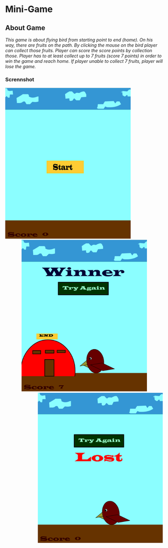 # Mini-Game

<h2>About Game</h2>

<p><i>This game is about flying bird from starting point to end (home). On his way, there are fruits on the path. By clicking the mouse on the bird player can collect those fruits. Player can score the score points by collection those. Player has to at least collect up to 7 fruits (score 7 points) in order to win the game and reach home. If player unable to collect 7 fruits, player will lose the game.</i><p> 

<h3>Scrennshot</h3>

<div align="left">
    <img src="https://github.com/himashamadu/Mini-Game/blob/main/ScreenShot/Start.PNG" width="400px"></img>
</div>
<div align="center">
    <img src="https://github.com/himashamadu/Mini-Game/blob/main/ScreenShot/Winner.PNG" width="400px"></img>
</div>

<div align="right">
    <img src="https://github.com/himashamadu/Mini-Game/blob/main/ScreenShot/Lost.PNG" width="400px"></img>
</div>


